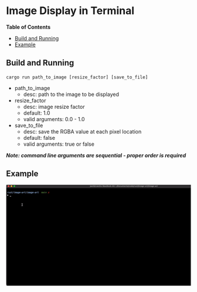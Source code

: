 # Image Display in Terminal

<!-- START doctoc generated TOC please keep comment here to allow auto update -->
<!-- DON'T EDIT THIS SECTION, INSTEAD RE-RUN doctoc TO UPDATE -->
**Table of Contents** 

- [Build and Running](#build-and-running)
- [Example](#example)

<!-- END doctoc generated TOC please keep comment here to allow auto update -->

## Build and Running

```shell
cargo run path_to_image [resize_factor] [save_to_file]
```

- path_to_image
  - desc: path to the image to be displayed
- resize_factor
  - desc: image resize factor  
  - default: 1.0
  - valid arguments: 0.0 - 1.0
- save_to_file
  - desc: save the RGBA value at each pixel location
  - default: false
  - valid arguments: true or false

***Note: command line arguments are sequential - proper order is required***

## Example

![Example Gif](./docs/example_gif.gif)
